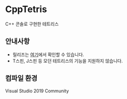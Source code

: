 # CppTetris
C++ 콘솔로 구현한 테트리스

## 안내사항
* 릴리즈는 [여기](https://github.com/hwi-middle/CppTetris/releases)에서 확인할 수 있습니다.
* T스핀, J스핀 등 모던 테트리스의 기능을 지원하지 않습니다.

## 컴파일 환경
Visual Studio 2019 Community
